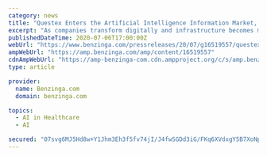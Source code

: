 ```yaml
---
category: news
title: "Questex Enters the Artificial Intelligence Information Market, the First Market to Launch through New Fierce Model"
excerpt: "As companies transform digitally and infrastructure becomes more agile, the prospect of leveraging artificial intelligence (AI)"
publishedDateTime: 2020-07-06T17:00:00Z
webUrl: "https://www.benzinga.com/pressreleases/20/07/g16519557/questex-enters-the-artificial-intelligence-information-market-the-first-market-to-launch-through-n"
ampWebUrl: "https://amp.benzinga.com/amp/content/16519557"
cdnAmpWebUrl: "https://amp-benzinga-com.cdn.ampproject.org/c/s/amp.benzinga.com/amp/content/16519557"
type: article

provider:
  name: Benzinga.com
  domain: benzinga.com

topics:
  - AI in Healthcare
  - AI

secured: "07svg6MJ5Hd8w+Y1Jhm3Eh3f5fv74jI/J4fwSGDd3iG/FKq6XVdxgY5B7XoNpA56jQxGFLQOVNPUSeBpgZEqOE8HpU1iM0tdu7PopznfcQEpm4rZJEGRjHBbEZJMSWAvgVUxg+K1wNmt8rUAbquHssVyrIFsgINS+BSIP6vUW9eatmENROD7mTys6wGRMIj8qplChkcpymrB9NEO232pP33qUhWnHXnrYEP6FetFZepxwcttbNQGYB2lBUVZPcbO6NMqNe6GH8F2mSCpaBhn8kPK7En5HzK1IC2VE8OLSRfikWu83qYaO9nP55a/HhwH1YnIgwkY6AaoYyQdezn29A==;3tRfoyjuc3kwC3L2ABnzgQ=="
---
```


